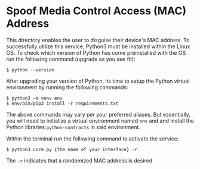 # Spoof Media Control Access (MAC) Address
This directory enables the user to disguise their device's MAC address. To successfully utilize this service, Python3 must be installed within the Linux OS. To check which version of Python has come preinstalled with the OS run the following command (upgrade as you see fit):

```
$ python --version
```

After upgrading your version of Python, its time to setup the Python virtual environment by running the following commands:

```
$ python3 -m venv env
$ env/bin/pip3 install -r requirements.txt
```

The above commands may vary per your preferred aliases. But essentially, you will need to initialize a virtual environment named `env` and and install the Python libraries `python-contracts` in said environment.

Within the terminal run the following command to activate the service:

```
$ python3 core.py {the name of your interface} -r
```

The `-r` indicates that a randomized MAC address is desired.
